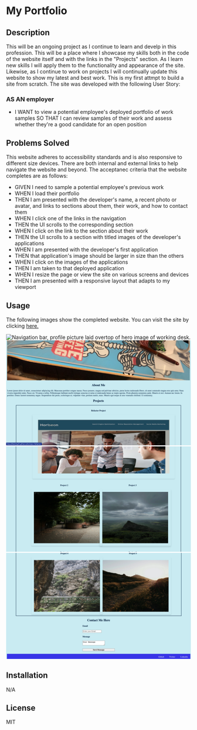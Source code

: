 # My Portfolio

## Description

This will be an ongoing project as I continue to learn and develp in this profession. This will be a place where I showcase my skills both in the code of the website itself and with the links in the "Projects" section. As I learn new skills I will apply them to the functionality and appearance of the site. Likewise, as I continue to work on projects I will continually update this website to show my latest and best work. This is my first attmpt to build a site from scratch. The site was developed with the following User Story:

### AS AN employer
* I WANT to view a potential employee's deployed portfolio of work samples
SO THAT I can review samples of their work and assess whether they're a good candidate for an open position

## Problems Solved
This website adheres to accessibility standards and is also responsive to different size devices. There are both internal and external links to help navigate the website and beyond. The acceptanec criteria that the website completes are as follows:

* GIVEN I need to sample a potential employee's previous work
* WHEN I load their portfolio
* THEN I am presented with the developer's name, a recent photo or avatar, and links to sections about them, their work, and how to contact them
* WHEN I click one of the links in the navigation
* THEN the UI scrolls to the corresponding section
* WHEN I click on the link to the section about their work
* THEN the UI scrolls to a section with titled images of the developer's applications
* WHEN I am presented with the developer's first application
* THEN that application's image should be larger in size than the others
* WHEN I click on the images of the applications
* THEN I am taken to that deployed application
* WHEN I resize the page or view the site on various screens and devices
* THEN I am presented with a responsive layout that adapts to my viewport

## Usage

The following images show the completed website. You can visit the site by clicking [here.](https://tleeming15.github.io/my-portfolio/)

<img src="assets/images/screenshot1.png" alt="Navigation bar, profile picture laid overtop of hero image of working desk."/>

<img src="assets/images/screenshot2.png" alt= "About me section and top of first Horiseon Refactor project"/>

<img src="assets/images/screenshot3.png" alt= "Bottom of Horiseon Refactor project and placeholder photos for future projects two and three."/>

<img src="assets/images/screenshot4.png" alt="Placeholder photos for project four and five and a contact form and links to socials in the footer"/>
 

## Installation

N/A

## License

MIT

